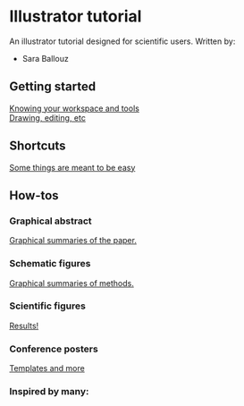 # Illustrator tutorial

An illustrator tutorial designed for scientific users.
Written by: 
- Sara Ballouz

## Getting started 
[Knowing your workspace and tools](/lessons/intro.md)   
[Drawing, editing, etc](/lessons/drawing.md)   

## Shortcuts 
[Some things are meant to be easy](/lessons/shortcuts.md)   

## How-tos
### Graphical abstract
[Graphical summaries of the paper.](/lessons/graphical_abstracts.md)   

### Schematic figures
[Graphical summaries of methods.](/lessons/schematics.md)   

### Scientific figures
[Results!](/lessons/results.md)   

### Conference posters
[Templates and more](/lessons/posters.md)   


### Inspired by many: 
